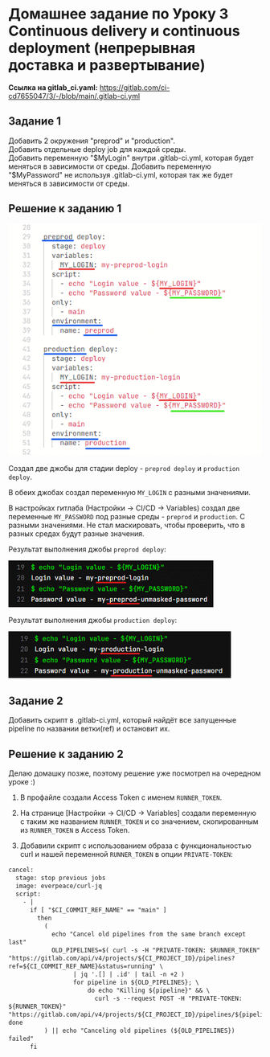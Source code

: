 # Домашнее задание по Уроку 3 Continuous delivery и continuous deployment (непрерывная доставка и развертывание)

**Ссылка на gitlab_ci.yaml:** https://gitlab.com/ci-cd7655047/3/-/blob/main/.gitlab-ci.yml

## Задание 1
Добавить 2 окружения "preprod" и "production".  
Добавить отдельные deploy job для каждой среды.  
Добавить переменную "$MyLogin" внутри .gitlab-ci.yml, которая будет меняться в зависимости от среды.  
Добавить переменную "$MyPassword" не используя .gitlab-ci.yml, которая так же будет меняться в зависимости от среды.

## Решение к заданию 1

![](1.gif)

Создал две джобы для стадии deploy - `preprod deploy` и `production deploy`.

В обеих джобах создал переменную `MY_LOGIN` с разными значениями.

В настройках гитлаба (Настройки -> CI/CD -> Variables) создал две переменные `MY_PASSWORD` под разные среды - `preprod` и `production`. С разными значениями. Не стал маскировать, чтобы проверить, что в разных средах будут разные значения.

Результат выполнения джобы `preprod deploy`:

![](2.gif)

Результат выполнения джобы `production deploy`:

![](3.gif)


## Задание 2
Добавить скрипт в .gitlab-ci.yml, который найдёт все запущенные pipeline по названии ветки(ref) и остановит их.

## Решение к заданию 2

Делаю домашку позже, поэтому решение уже посмотрел на очередном уроке :)

1. В профайле создали Access Token с именем `RUNNER_TOKEN`.

2. На странице [Настройки -> CI/CD -> Variables] создали переменную с таким же названием `RUNNER_TOKEN` и со значением, скопированным из `RUNNER_TOKEN` в Access Token.

3. Добавили скрипт с использованием образа с функциональностью curl и нашей переменной `RUNNER_TOKEN` в опции `PRIVATE-TOKEN`:

```
cancel:
  stage: stop previous jobs
  image: everpeace/curl-jq
  script:
    - |
      if [ "$CI_COMMIT_REF_NAME" == "main" ]
        then
          (
            echo "Cancel old pipelines from the same branch except last"
            OLD_PIPELINES=$( curl -s -H "PRIVATE-TOKEN: $RUNNER_TOKEN" "https://gitlab.com/api/v4/projects/${CI_PROJECT_ID}/pipelines?ref=${CI_COMMIT_REF_NAME}&status=running" \
                  | jq '.[] | .id' | tail -n +2 )
                  for pipeline in ${OLD_PIPELINES}; \
                      do echo "Killing ${pipeline}" && \
                        curl -s --request POST -H "PRIVATE-TOKEN: ${RUNNER_TOKEN}" "https://gitlab.com/api/v4/projects/${CI_PROJECT_ID}/pipelines/${pipeline}/cancel"; done
          ) || echo "Canceling old pipelines (${OLD_PIPELINES}) failed"
      fi
```
